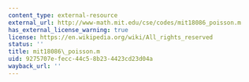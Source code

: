 ```yaml
---
content_type: external-resource
external_url: http://www-math.mit.edu/cse/codes/mit18086_poisson.m
has_external_license_warning: true
license: https://en.wikipedia.org/wiki/All_rights_reserved
status: ''
title: mit18086\_poisson.m
uid: 9275707e-fecc-44c5-8b23-4423cd23d04a
wayback_url: ''
---
```

